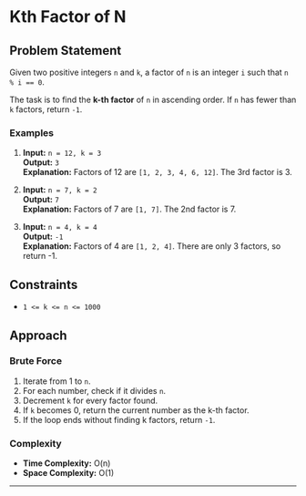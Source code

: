# Kth Factor of N

## Problem Statement

Given two positive integers `n` and `k`, a factor of `n` is an integer `i` such that `n % i == 0`.  

The task is to find the **k-th factor** of `n` in ascending order. If `n` has fewer than `k` factors, return `-1`.

### Examples

1. **Input:** `n = 12, k = 3`  
   **Output:** `3`  
   **Explanation:** Factors of 12 are `[1, 2, 3, 4, 6, 12]`. The 3rd factor is 3.

2. **Input:** `n = 7, k = 2`  
   **Output:** `7`  
   **Explanation:** Factors of 7 are `[1, 7]`. The 2nd factor is 7.

3. **Input:** `n = 4, k = 4`  
   **Output:** `-1`  
   **Explanation:** Factors of 4 are `[1, 2, 4]`. There are only 3 factors, so return -1.

## Constraints

- `1 <= k <= n <= 1000`

## Approach

### Brute Force

1. Iterate from 1 to `n`.
2. For each number, check if it divides `n`.
3. Decrement `k` for every factor found.
4. If `k` becomes 0, return the current number as the k-th factor.
5. If the loop ends without finding k factors, return `-1`.

### Complexity

- **Time Complexity:** O(n)  
- **Space Complexity:** O(1)

---

